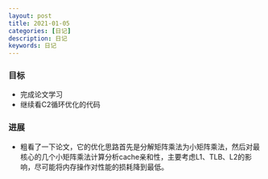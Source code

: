 ```yaml
---
layout: post
title: 2021-01-05
categories: [日记]
description: 日记
keywords: 日记
---
```


### 目标
- 完成论文学习
- 继续看C2循环优化的代码

### 进展

- 粗看了一下论文，它的优化思路首先是分解矩阵乘法为小矩阵乘法，然后对最核心的几个小矩阵乘法计算分析cache亲和性，主要考虑L1、TLB、L2的影响，尽可能将内存操作对性能的损耗降到最低。
